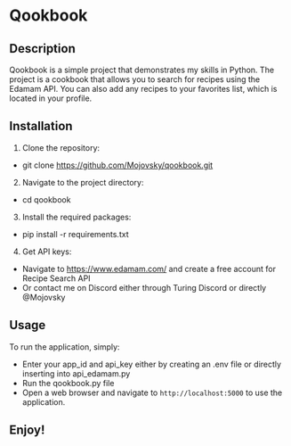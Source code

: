 # Qookbook


## Description

Qookbook is a simple project that demonstrates my skills in Python. The project is a cookbook that allows you to search for recipes using the Edamam API. You can also add any recipes to your favorites list, which is located in your profile.

## Installation

1. Clone the repository:

- git clone https://github.com/Mojovsky/qookbook.git

2. Navigate to the project directory:

- cd qookbook

3. Install the required packages:

- pip install -r requirements.txt

4. Get API keys:

- Navigate to https://www.edamam.com/ and create a free account for Recipe Search API
- Or contact me on Discord either through Turing Discord or directly @Mojovsky

## Usage

To run the application, simply:

- Enter your app_id and api_key either by creating an .env file or directly inserting into api_edamam.py
- Run the qookbook.py file
- Open a web browser and navigate to `http://localhost:5000` to use the application.

## Enjoy!
